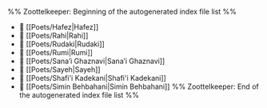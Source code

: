 %% Zoottelkeeper: Beginning of the autogenerated index file list  %%
- 📄 [[Poets/Hafez|Hafez]]
- 📄 [[Poets/Rahi|Rahi]]
- 📄 [[Poets/Rudaki|Rudaki]]
- 📄 [[Poets/Rumi|Rumi]]
- 📄 [[Poets/Sana’i Ghaznavi|Sana’i Ghaznavi]]
- 📄 [[Poets/Sayeh|Sayeh]]
- 📄 [[Poets/Shafi'i Kadekani|Shafi'i Kadekani]]
- 📄 [[Poets/Simin Behbahani|Simin Behbahani]]
%% Zoottelkeeper: End of the autogenerated index file list  %%
